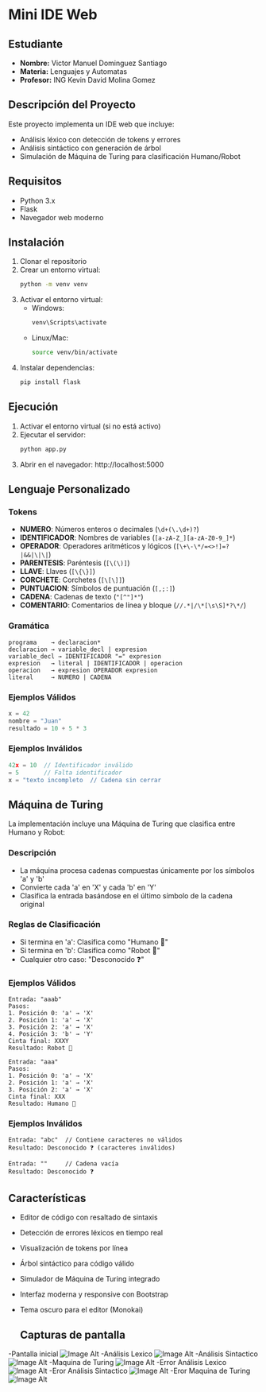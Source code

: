 # Mini IDE Web

## Estudiante
- **Nombre:** Victor Manuel Dominguez Santiago
- **Materia:** Lenguajes y Automatas
- **Profesor:** ING Kevin David Molina Gomez

## Descripción del Proyecto
Este proyecto implementa un IDE web que incluye:
- Análisis léxico con detección de tokens y errores
- Análisis sintáctico con generación de árbol
- Simulación de Máquina de Turing para clasificación Humano/Robot

## Requisitos
- Python 3.x
- Flask
- Navegador web moderno

## Instalación
1. Clonar el repositorio
2. Crear un entorno virtual:
   ```bash
   python -m venv venv
   ```
3. Activar el entorno virtual:
   - Windows:
     ```bash
     venv\Scripts\activate
     ```
   - Linux/Mac:
     ```bash
     source venv/bin/activate
     ```
4. Instalar dependencias:
   ```bash
   pip install flask
   ```

## Ejecución
1. Activar el entorno virtual (si no está activo)
2. Ejecutar el servidor:
   ```bash
   python app.py
   ```
3. Abrir en el navegador: http://localhost:5000

## Lenguaje Personalizado

### Tokens
- **NUMERO**: Números enteros o decimales (`\d+(\.\d+)?`)
- **IDENTIFICADOR**: Nombres de variables (`[a-zA-Z_][a-zA-Z0-9_]*`)
- **OPERADOR**: Operadores aritméticos y lógicos (`[\+\-\*/=<>!]=?|&&|\|\|`)
- **PARENTESIS**: Paréntesis (`[\(\)]`)
- **LLAVE**: Llaves (`[\{\}]`)
- **CORCHETE**: Corchetes (`[\[\]]`)
- **PUNTUACION**: Símbolos de puntuación (`[,;:]`)
- **CADENA**: Cadenas de texto (`"[^"]*"`)
- **COMENTARIO**: Comentarios de línea y bloque (`//.*|/\*[\s\S]*?\*/`)

### Gramática
```
programa    → declaracion*
declaracion → variable_decl | expresion
variable_decl → IDENTIFICADOR "=" expresion
expresion   → literal | IDENTIFICADOR | operacion
operacion   → expresion OPERADOR expresion
literal     → NUMERO | CADENA
```

### Ejemplos Válidos
```javascript
x = 42
nombre = "Juan"
resultado = 10 + 5 * 3
```

### Ejemplos Inválidos
```javascript
42x = 10  // Identificador inválido
= 5       // Falta identificador
x = "texto incompleto  // Cadena sin cerrar
```

## Máquina de Turing
La implementación incluye una Máquina de Turing que clasifica entre Humano y Robot:

### Descripción
- La máquina procesa cadenas compuestas únicamente por los símbolos 'a' y 'b'
- Convierte cada 'a' en 'X' y cada 'b' en 'Y'
- Clasifica la entrada basándose en el último símbolo de la cadena original

### Reglas de Clasificación
- Si termina en 'a': Clasifica como "Humano 🧍"
- Si termina en 'b': Clasifica como "Robot 🤖"
- Cualquier otro caso: "Desconocido ❓"

### Ejemplos Válidos
```
Entrada: "aaab"
Pasos:
1. Posición 0: 'a' → 'X'
2. Posición 1: 'a' → 'X'
3. Posición 2: 'a' → 'X'
4. Posición 3: 'b' → 'Y'
Cinta final: XXXY
Resultado: Robot 🤖

Entrada: "aaa"
Pasos:
1. Posición 0: 'a' → 'X'
2. Posición 1: 'a' → 'X'
3. Posición 2: 'a' → 'X'
Cinta final: XXX
Resultado: Humano 🧍
```

### Ejemplos Inválidos
```
Entrada: "abc"  // Contiene caracteres no válidos
Resultado: Desconocido ❓ (caracteres inválidos)

Entrada: ""     // Cadena vacía
Resultado: Desconocido ❓
```

## Características
- Editor de código con resaltado de sintaxis
- Detección de errores léxicos en tiempo real
- Visualización de tokens por línea
- Árbol sintáctico para código válido
- Simulador de Máquina de Turing integrado
- Interfaz moderna y responsive con Bootstrap
- Tema oscuro para el editor (Monokai)

  ## Capturas de pantalla
-Pantalla inicial 
![Image Alt](https://github.com/vicman1232/MINI-IDE-WEB/blob/3248a73ebbdb55e0e59e23fa20140bfba0d1cd87/Captura%20de%20pantalla%202025-05-30%20162334.png) 
-Análisis Lexico
![Image Alt](https://github.com/vicman1232/MINI-IDE-WEB/blob/3248a73ebbdb55e0e59e23fa20140bfba0d1cd87/Captura%20de%20pantalla%202025-05-30%20162502.png) 
-Análisis Sintactico 
![Image Alt](https://github.com/vicman1232/MINI-IDE-WEB/blob/3248a73ebbdb55e0e59e23fa20140bfba0d1cd87/Captura%20de%20pantalla%202025-05-30%20162530.png)
-Maquina de Turing
![Image Alt](https://github.com/vicman1232/MINI-IDE-WEB/blob/3248a73ebbdb55e0e59e23fa20140bfba0d1cd87/Captura%20de%20pantalla%202025-05-30%20162635.png)
-Error Análisis Lexico
![Image Alt](https://github.com/vicman1232/MINI-IDE-WEB/blob/3248a73ebbdb55e0e59e23fa20140bfba0d1cd87/Captura%20de%20pantalla%202025-05-30%20162814.png)
-Eror Análisis Sintactico 
![Image Alt](https://github.com/vicman1232/MINI-IDE-WEB/blob/3248a73ebbdb55e0e59e23fa20140bfba0d1cd87/Captura%20de%20pantalla%202025-05-30%20162904.png)
-Eror Maquina de Turing
![Image Alt](https://github.com/vicman1232/MINI-IDE-WEB/blob/3248a73ebbdb55e0e59e23fa20140bfba0d1cd87/Captura%20de%20pantalla%202025-05-30%20162938.png)
